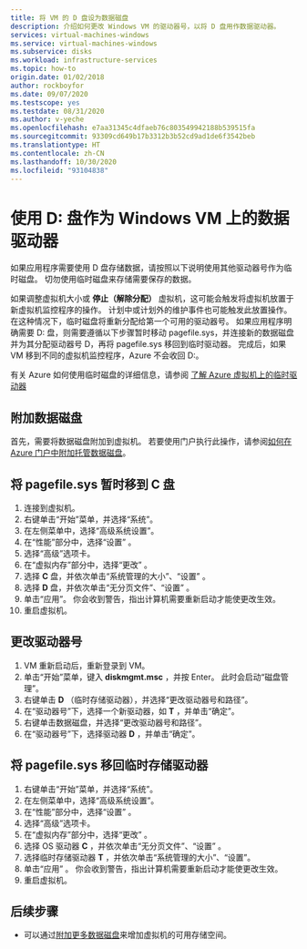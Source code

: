```yaml
---
title: 将 VM 的 D 盘设为数据磁盘
description: 介绍如何更改 Windows VM 的驱动器号，以将 D 盘用作数据驱动器。
services: virtual-machines-windows
ms.service: virtual-machines-windows
ms.subservice: disks
ms.workload: infrastructure-services
ms.topic: how-to
origin.date: 01/02/2018
author: rockboyfor
ms.date: 09/07/2020
ms.testscope: yes
ms.testdate: 08/31/2020
ms.author: v-yeche
ms.openlocfilehash: e7aa31345c4dfaeb76c803549942188b539515fa
ms.sourcegitcommit: 93309cd649b17b3312b3b52cd9ad1de6f3542beb
ms.translationtype: HT
ms.contentlocale: zh-CN
ms.lasthandoff: 10/30/2020
ms.locfileid: "93104838"
---
```

# <a name="use-the-d-drive-as-a-data-drive-on-a-windows-vm"></a>使用 D: 盘作为 Windows VM 上的数据驱动器
如果应用程序需要使用 D 盘存储数据，请按照以下说明使用其他驱动器号作为临时磁盘。 切勿使用临时磁盘来存储需要保存的数据。

如果调整虚拟机大小或 **停止（解除分配）** 虚拟机，这可能会触发将虚拟机放置于新虚拟机监控程序的操作。 计划中或计划外的维护事件也可能触发此放置操作。 在这种情况下，临时磁盘将重新分配给第一个可用的驱动器号。 如果应用程序明确需要 D: 盘，则需要遵循以下步骤暂时移动 pagefile.sys，并连接新的数据磁盘并为其分配驱动器号 D，再将 pagefile.sys 移回到临时驱动器。 完成后，如果 VM 移到不同的虚拟机监控程序，Azure 不会收回 D:。

有关 Azure 如何使用临时磁盘的详细信息，请参阅 [了解 Azure 虚拟机上的临时驱动器](https://docs.microsoft.com/archive/blogs/mast/understanding-the-temporary-drive-on-windows-azure-virtual-machines)

## <a name="attach-the-data-disk"></a>附加数据磁盘
首先，需要将数据磁盘附加到虚拟机。 若要使用门户执行此操作，请参阅[如何在 Azure 门户中附加托管数据磁盘](attach-managed-disk-portal.md)。

## <a name="temporarily-move-pagefilesys-to-c-drive"></a>将 pagefile.sys 暂时移到 C 盘
1. 连接到虚拟机。 
2. 右键单击“开始”菜单，并选择“系统”。 
3. 在左侧菜单中，选择“高级系统设置”。
4. 在“性能”部分中，选择“设置” 。
5. 选择“高级”选项卡。
6. 在“虚拟内存”部分中，选择“更改” 。
7. 选择 **C** 盘，并依次单击“系统管理的大小”、“设置” 。
8. 选择 **D** 盘，并依次单击“无分页文件”、“设置” 。
9. 单击“应用”。 你会收到警告，指出计算机需要重新启动才能使更改生效。
10. 重启虚拟机。

## <a name="change-the-drive-letters"></a>更改驱动器号
1. VM 重新启动后，重新登录到 VM。
2. 单击“开始”菜单，键入 **diskmgmt.msc** ，并按 Enter。 此时会启动“磁盘管理”。
3. 右键单击 **D** （临时存储驱动器），并选择“更改驱动器号和路径”。
4. 在“驱动器号”下，选择一个新驱动器，如 **T** ，并单击“确定”。 
5. 右键单击数据磁盘，并选择“更改驱动器号和路径”。
6. 在“驱动器号”下，选择驱动器 **D** ，并单击“确定”。 

## <a name="move-pagefilesys-back-to-the-temporary-storage-drive"></a>将 pagefile.sys 移回临时存储驱动器
1. 右键单击“开始”菜单，并选择“系统”。
2. 在左侧菜单中，选择“高级系统设置”。
3. 在“性能”部分中，选择“设置” 。
4. 选择“高级”选项卡。
5. 在“虚拟内存”部分中，选择“更改” 。
6. 选择 OS 驱动器 **C** ，并依次单击“无分页文件”、“设置” 。
7. 选择临时存储驱动器 **T** ，并依次单击“系统管理的大小”、“设置”。
8. 单击“应用” 。 你会收到警告，指出计算机需要重新启动才能使更改生效。
9. 重启虚拟机。

## <a name="next-steps"></a>后续步骤
* 可以通过[附加更多数据磁盘](attach-managed-disk-portal.md)来增加虚拟机的可用存储空间。

<!-- Update_Description: update meta properties, wording update, update link -->